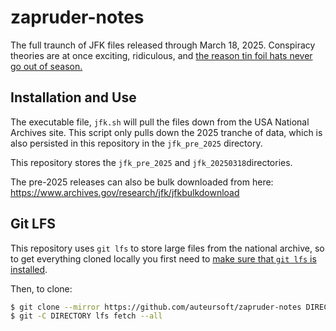 # zapruder-notes
The full traunch of JFK files released through March 18, 2025. Conspiracy theories are at once exciting, ridiculous, and [the reason tin foil hats never go out of season.](https://www.youtube.com/watch?v=urglg3WimHA) 

## Installation and Use 
The executable file, `jfk.sh` will pull the files down from the USA National Archives site. This script only pulls down the 2025 tranche of data, which is also persisted in this repository in the `jfk_pre_2025` directory. 

This repository stores the `jfk_pre_2025` and `jfk_20250318`directories. 

The pre-2025 releases can also be bulk downloaded from here: https://www.archives.gov/research/jfk/jfkbulkdownload 

## Git LFS
This repository uses `git lfs` to store large files from the national archive, so to get everything cloned locally you first need to [make sure that `git lfs` is installed](https://docs.github.com/en/repositories/working-with-files/managing-large-files/installing-git-large-file-storage). 

Then, to clone: 
```bash
$ git clone --mirror https://github.com/auteursoft/zapruder-notes DIRECTORY
$ git -C DIRECTORY lfs fetch --all
```
